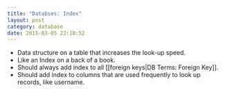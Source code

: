 ```yaml
---
title: "Databses: Index" 
layout: post
category: database
date: 2015-03-05 22:18:52 
---
```


- Data structure on a table that increases the look-up speed.
- Like an Index on a back of a book.
- Should always add index to all [[foreign keys|DB Terms: Foreign Key]].
- Should add index to columns that are used frequently to look up records, like username.